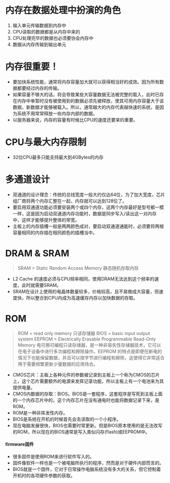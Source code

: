# 内存在数据处理中扮演的角色
1. 输入单元传输数据到内存中
2. CPU读取的数据都是从内存中来的
3. CPU处理完毕的数据也必须要协会内存中
4. 数据从内存传输到输出单元

# 内存很重要！
- 要加快系统性能，通常将内存容量加大就可以获得相当好的成效。因为所有数据都要经过内存的传输。
- 如果容量不够大的话，将会导致某些大容量数据无法被完整的载入，此时已存在内存中单暂时没有被使用到的数据必须先被释放，使其可用内存容量大于该数据，新数据才能够被载入。所以，通常越大的内存代表越快速的系统，是因为系统不用常常释放一些内存内部的数据。
- 以服务器来说，内存的容量有时候比CPU的速度还要来的重要。

# CPU与最大内存限制
- 32位CPU最多只能支持最大到4GBytes的内存

# 多通道设计
- 双通道的设计理念：传统的总线宽度一般大约仅达64位，为了加大宽度，芯片组厂商将两个内存汇整在一起，内存就可以达到128位了。
- 要启用双通道功能必须要安装两个或四个内存，这两个内存最好是型号都一模一样，这是因为启动双通道内存功能时，数据是同步写入/读出这一对内存中，这样才能够提升整体的带宽。
- 主板上的内存插槽一般是两两颜色成对，要启动双通道通能时，必须要将两根容量相同的内存插在相同颜色的插槽当中。

# DRAM & SRAM
> SRAM = Static Random Access Memory 静态随机存取内存
- L2 Cache 的速度必须与CPU频率相同，使用DRAM无法达到这个频率的速度，此时就需要SRAM。
- SRAM在设计上使用的电晶体数量较多，价格较高，且不易做成大容量，但速度快，所以整合到CPU内成为高速缓存内存以加快数据的存取。

# ROM
> ROM = read only memory 只读存储器
> BIOS = basic input output system
> EEPROM = Electrically Erasable Programmable Read-Only Memory 电可擦可编程只读存储器，是一种非易失性存储器技术，它可以在电子设备中进行多次编程和擦除操作。EEPROM 的特点是即使在断电的情况下也能保留数据，并且可以按字节进行编程和擦除，这使得它非常适合用于需要频繁更新少量数据的应用场合。
- CMOS芯片：主板上各种元件的参数被记录到主板上一个称为CMOS的芯片上，这个芯片需要额外的电源来发挥记录功能，所以主板上有一个电池来为其提供电量。
- CMOS内数据的存取：BIOS。BIOS是一套程序，这套程序是写死到主板上面的一个内存芯片中的，这个内存芯片在没有通电时也能将数据记录下来，是ROM。
- ROM是一种非挥发性内存。
- BIOS是系统在开机的时候首先会去读取的一个小程序。
- 现在电脑发展很快，BIOS也需要时常更新。但是BIOS原本使用的是无法改写的ROM，所以现在的BIOS通常是写入类似闪存(flash)或EEPROM中。

#### firmware固件
- 很多固件是使用ROM来进行软件写入的。
- 固件像软件一样也是一个被电脑所执行的程序，然而是对于硬件内部而言的。
- BIOS就是一个固件，它对于日常操作电脑系统没有多大的关系，但它控制着开机时的各项硬件参数的获取。